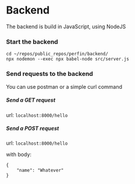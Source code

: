 # Backend
The backend is build in JavaScript, using NodeJS

### Start the backend
```
cd ~/repos/public_repos/perfin/backend/
npx nodemon --exec npx babel-node src/server.js
```

### Send requests to the backend
You can use postman or a simple curl command

##### Send a GET request
url: `localhost:8000/hello`

##### Send a POST request
url: `localhost:8000/hello`

with body: 
```
{
	"name": "Whatever"
}
```
